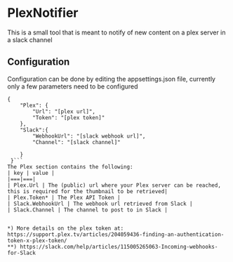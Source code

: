 # PlexNotifier
This is a small tool that is meant to notify of new content on a plex server in a slack channel

## Configuration 
Configuration can be done by editing the appsettings.json file, currently only a few parameters need to be configured 
```
{
    "Plex": {
        "Url": "[plex url]",
        "Token": "[plex token]"
    },
    "Slack":{
        "WebhookUrl": "[slack webhook url]",
        "Channel": "[slack channel]"

    }
 }```
The Plex section contains the following:
| key | value |
|===|===|
| Plex.Url | The (public) url where your Plex server can be reached, this is required for the thumbnail to be retrieved|
| Plex.Token* | The Plex API Token |
| Slack.WebhookUrl | The webhook url retrieved from Slack | 
| Slack.Channel | The channel to post to in Slack | 


*) More details on the plex token at: https://support.plex.tv/articles/204059436-finding-an-authentication-token-x-plex-token/
**) https://slack.com/help/articles/115005265063-Incoming-webhooks-for-Slack

